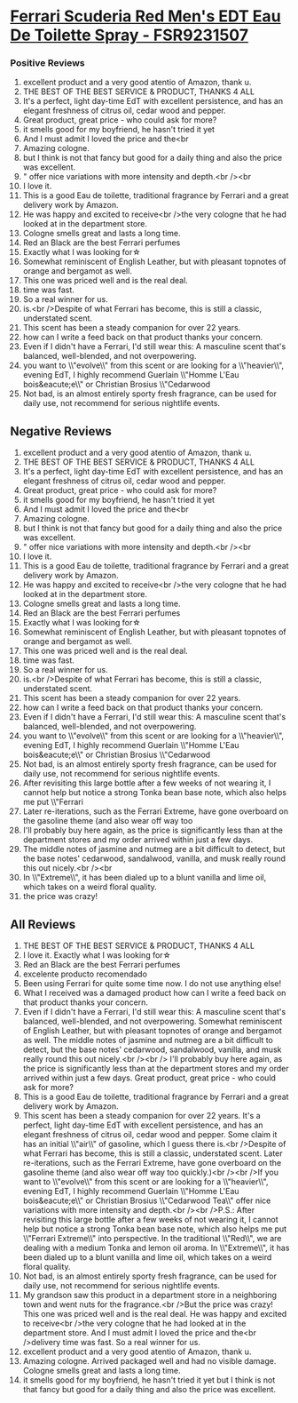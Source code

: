 # [Ferrari Scuderia Red Men&#x27;s EDT Eau De Toilette Spray - FSR9231507](https://products.checkmycream.com/products/Ferrari-Scuderia-Red-Men&#x27;s-EDT-Eau-De-Toilette-Spray-FSR9231507.html)

### Positive Reviews

<ol>
      <li>excellent product and a very good atentio of Amazon, thank u.</li>
      <li>THE BEST OF THE BEST SERVICE &amp; PRODUCT, THANKS 4 ALL</li>
      <li>It&#x27;s a perfect, light day-time EdT with excellent persistence, and has an elegant freshness of citrus oil, cedar wood and pepper.</li>
      <li>Great product, great price - who could ask for more?</li>
      <li>it smells good for my boyfriend, he hasn&#x27;t tried it yet</li>
      <li>And I must admit I loved the price and the&lt;br</li>
      <li>Amazing cologne.</li>
      <li>but I think is not that fancy but good for a daily thing and also the price was excellent.</li>
      <li>&quot; offer nice variations with more intensity and depth.&lt;br /&gt;&lt;br</li>
      <li>I love it.</li>
      <li>This is a good Eau de toilette, traditional fragrance by Ferrari and a great delivery work by Amazon.</li>
      <li>He was happy and excited to receive&lt;br /&gt;the very cologne that he had looked at in the department store.  </li>
      <li>Cologne smells great and lasts a long time.</li>
      <li>Red an Black are the best Ferrari perfumes</li>
      <li>Exactly what I was looking for☆</li>
      <li>Somewhat reminiscent of English Leather, but with pleasant topnotes of orange and bergamot as well.</li>
      <li>This one was priced well and is the real deal.  </li>
      <li>time was fast.  </li>
      <li>So a real winner for us.</li>
      <li>is.&lt;br /&gt;Despite of what Ferrari has become, this is still a classic, understated scent.</li>
      <li>This scent has been a steady companion for over 22 years.</li>
      <li>how can I write a feed back on that product thanks your concern.</li>
      <li>Even if I didn&#x27;t have a Ferrari, I&#x27;d still wear this: A masculine scent that&#x27;s balanced, well-blended, and not overpowering.</li>
      <li>you want to \\&quot;evolve\\&quot; from this scent or are looking for a \\&quot;heavier\\&quot;, evening EdT, I highly recommend Guerlain \\&quot;Homme L&#x27;Eau bois&amp;eacute;e\\&quot; or Christian Brosius \\&quot;Cedarwood</li>
      <li>Not bad, is an almost entirely sporty fresh fragrance, can be used for daily use, not recommend for serious nightlife events.</li>
</ol>


<h2>Negative Reviews</h2>
<ol>
<li> excellent product and a very good atentio of Amazon, thank u.</li>
<li> THE BEST OF THE BEST SERVICE &amp; PRODUCT, THANKS 4 ALL</li>
<li> It&#x27;s a perfect, light day-time EdT with excellent persistence, and has an elegant freshness of citrus oil, cedar wood and pepper.</li>
<li> Great product, great price - who could ask for more?</li>
<li> it smells good for my boyfriend, he hasn&#x27;t tried it yet</li>
<li> And I must admit I loved the price and the&lt;br</li>
<li> Amazing cologne.</li>
<li> but I think is not that fancy but good for a daily thing and also the price was excellent.</li>
<li> &quot; offer nice variations with more intensity and depth.&lt;br /&gt;&lt;br</li>
<li> I love it.</li>
<li> This is a good Eau de toilette, traditional fragrance by Ferrari and a great delivery work by Amazon.</li>
<li> He was happy and excited to receive&lt;br /&gt;the very cologne that he had looked at in the department store.  </li>
<li> Cologne smells great and lasts a long time.</li>
<li> Red an Black are the best Ferrari perfumes</li>
<li> Exactly what I was looking for☆</li>
<li> Somewhat reminiscent of English Leather, but with pleasant topnotes of orange and bergamot as well.</li>
<li> This one was priced well and is the real deal.  </li>
<li> time was fast.  </li>
<li> So a real winner for us.</li>
<li> is.&lt;br /&gt;Despite of what Ferrari has become, this is still a classic, understated scent.</li>
<li> This scent has been a steady companion for over 22 years.</li>
<li> how can I write a feed back on that product thanks your concern.</li>
<li> Even if I didn&#x27;t have a Ferrari, I&#x27;d still wear this: A masculine scent that&#x27;s balanced, well-blended, and not overpowering.</li>
<li> you want to \\&quot;evolve\\&quot; from this scent or are looking for a \\&quot;heavier\\&quot;, evening EdT, I highly recommend Guerlain \\&quot;Homme L&#x27;Eau bois&amp;eacute;e\\&quot; or Christian Brosius \\&quot;Cedarwood</li>
<li> Not bad, is an almost entirely sporty fresh fragrance, can be used for daily use, not recommend for serious nightlife events.</li>
<li> After revisiting this large bottle after a few weeks of not wearing it, I cannot help but notice a strong Tonka bean base note, which also helps me put \\&quot;Ferrari</li>
<li> Later re-iterations, such as the Ferrari Extreme, have gone overboard on the gasoline theme (and also wear off way too</li>
<li> I&#x27;ll probably buy here again, as the price is significantly less than at the department stores and my order arrived within just a few days.</li>
<li> The middle notes of jasmine and nutmeg are a bit difficult to detect, but the base notes&#x27; cedarwood, sandalwood,  vanilla, and musk really round this out nicely.&lt;br /&gt;&lt;br</li>
<li> In \\&quot;Extreme\\&quot;, it has been dialed up to a blunt vanilla and lime oil, which takes on a weird floral quality.</li>
<li> the price was crazy!  </li>
</ol>

<h2>All Reviews</h2>

<ol>
    <li> THE BEST OF THE BEST SERVICE &amp; PRODUCT, THANKS 4 ALL</li>
    <li> I love it. Exactly what I was looking for☆</li>
    <li> Red an Black are the best Ferrari perfumes</li>
    <li> excelente producto recomendado</li>
    <li> Been using Ferrari for quite some time now. I do not use anything else!</li>
    <li> What I received was a damaged product how can I write a feed back on that product thanks your concern.</li>
    <li> Even if I didn&#x27;t have a Ferrari, I&#x27;d still wear this: A masculine scent that&#x27;s balanced, well-blended, and not overpowering. Somewhat reminiscent of English Leather, but with pleasant topnotes of orange and bergamot as well. The middle notes of jasmine and nutmeg are a bit difficult to detect, but the base notes&#x27; cedarwood, sandalwood,  vanilla, and musk really round this out nicely.&lt;br /&gt;&lt;br /&gt; I&#x27;ll probably buy here again, as the price is significantly less than at the department stores and my order arrived within just a few days. Great product, great price - who could ask for more?</li>
    <li> This is a good Eau de toilette, traditional fragrance by Ferrari and a great delivery work by Amazon.</li>
    <li> This scent has been a steady companion for over 22 years. It&#x27;s a perfect, light day-time EdT with excellent persistence, and has an elegant freshness of citrus oil, cedar wood and pepper. Some claim it has an initial \\&quot;air\\&quot; of gasoline, which I guess there is.&lt;br /&gt;Despite of what Ferrari has become, this is still a classic, understated scent. Later re-iterations, such as the Ferrari Extreme, have gone overboard on the gasoline theme (and also wear off way too quickly.)&lt;br /&gt;&lt;br /&gt;If you want to \\&quot;evolve\\&quot; from this scent or are looking for a \\&quot;heavier\\&quot;, evening EdT, I highly recommend Guerlain \\&quot;Homme L&#x27;Eau bois&amp;eacute;e\\&quot; or Christian Brosius \\&quot;Cedarwood Tea\\&quot; offer nice variations with more intensity and depth.&lt;br /&gt;&lt;br /&gt;P.S.: After revisiting this large bottle after a few weeks of not wearing it, I cannot help but notice a strong Tonka bean base note, which also helps me put \\&quot;Ferrari Extreme\\&quot; into perspective. In the traditional \\&quot;Red\\&quot;, we are dealing with a medium Tonka and lemon oil aroma. In \\&quot;Extreme\\&quot;, it has been dialed up to a blunt vanilla and lime oil, which takes on a weird floral quality.</li>
    <li> Not bad, is an almost entirely sporty fresh fragrance, can be used for daily use, not recommend for serious nightlife events.</li>
    <li> My grandson saw this product in a department store in a neighboring town and went nuts for the fragrance.&lt;br /&gt;But the price was crazy!  This one was priced well and is the real deal.  He was happy and excited to receive&lt;br /&gt;the very cologne that he had looked at in the department store.  And I must admit I loved the price and the&lt;br /&gt;delivery time was fast.  So a real winner for us.</li>
    <li> excellent product and a very good atentio of Amazon, thank u.</li>
    <li> Amazing cologne. Arrived packaged well and had no visible damage. Cologne smells great and lasts a long time.</li>
    <li> it smells good for my boyfriend, he hasn&#x27;t tried it yet but I think is not that fancy but good for a daily thing and also the price was excellent.</li>
</ol>





